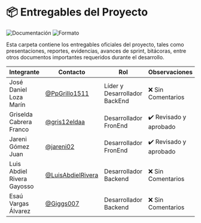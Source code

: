 # 📦 Entregables del Proyecto

![Documentación](https://img.shields.io/badge/Tipo-Entregables-lightgrey?style=flat-square)
![Formato](https://img.shields.io/badge/Formato-PDF%20%7C%20DOCX%20%7C%20ZIP-blue?style=flat-square)

Esta carpeta contiene los entregables oficiales del proyecto, tales como presentaciones, reportes, evidencias, avances de sprint, bitácoras, entre otros documentos importantes requeridos durante el desarrollo.

|Integrante|Contacto|Rol|Observaciones|
|------------|--------|---|---|
|José Daniel Loza Marín |[@PpGrillo1511](https://github.com/PpGrillo1511)|Líder y Desarrollador BackEnd|❌ Sin Comentarios|
|Griselda Cabrera Franco |[@gris12eldaa](https://github.com/gris12eldaa)|Desarrollador FronEnd|✔️ Revisado y aprobado|
|Jareni Gómez Juan |[@jareni02](https://github.com/jareni02)|Desarrollador FronEnd|✔️ Revisado y aprobado|
|Luis Abdiel Rivera Gayosso |[@LuisAbdielRivera](https://github.com/LuisAbdielRivera)|Desarrollador Backend|❌ Sin Comentarios|
|Esaú Vargas Álvarez |[@Giggs007](https://github.com/Giggs007)|Desarrollador Backend|❌ Sin Comentarios|
